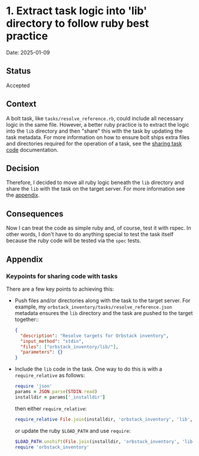 # 1. Extract task logic into 'lib' directory to follow ruby best practice

Date: 2025-01-09

## Status

Accepted

## Context

A bolt task, like `tasks/resolve_reference.rb`, could include all necessary logic in the same file.  However, a better ruby practice is to extract the logic into the `lib` directory and then "share" this with the task by updating the task metadata. For more information on how to ensure bolt ships extra files and directories required for the operation of a task, see the [sharing task code](https://www.puppet.com/docs/bolt/latest/writing_tasks#sharing-task-code) documentation.

## Decision

Therefore, I decided to move all ruby logic beneath the `lib` directory and share the `lib` with the task on the target server.  For more information see the [appendix](#keypoints-for-sharing-code-with-tasks).

## Consequences

Now I can treat the code as simple ruby and, of course, test it with rspec.  In other words, I don't have to do anything special to test the task itself because the ruby code will be tested via the `spec` tests.

## Appendix

### Keypoints for sharing code with tasks

There are a few key points to achieving this:

* Push files and/or directories along with the task to the target server.  For example, my `orbstack_inventory/tasks/resolve_reference.json` metadata ensures the `lib` directory and the task are pushed to the target together::

  ```json
  {
    "description": "Resolve targets for Orbstack inventory",
    "input_method": "stdin",
    "files": ["orbstack_inventory/lib/"],
    "parameters": {}
  }
  ```

* Include the `lib` code in the task.  One way to do this is with a `require_relative` as follows:

  ```ruby
  require 'json'
  params = JSON.parse(STDIN.read)
  installdir = params['_installdir']
  ```
  
  then either `require_relative`:
  
  ```ruby
  require_relative File.join(installdir, 'orbstack_inventory', 'lib', 'orbstack_inventory.rb')
  ```
  
  or update the ruby `$LOAD_PATH` and use `require`:
  
  ```ruby
  $LOAD_PATH.unshift(File.join(installdir, 'orbstack_inventory', 'lib'))                                    # 
  require 'orbstack_inventory'
  ```
